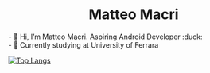 <h1 align="center"> Matteo Macri </h1>
- 👋 Hi, I’m Matteo Macri. Aspiring Android Developer :duck: <br>
- 🌱 Currently studying at University of Ferrara <br>

[![Top Langs](https://github-readme-stats.vercel.app/api/top-langs/?username=matteomacri18&langs_count=8)](https://github.com/anuraghazra/github-readme-stats)



